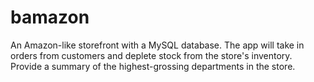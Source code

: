 # bamazon
An Amazon-like storefront with a MySQL database.  The app will take in orders from customers and deplete stock from the store's inventory.  Provide a summary of the highest-grossing departments in the store.
